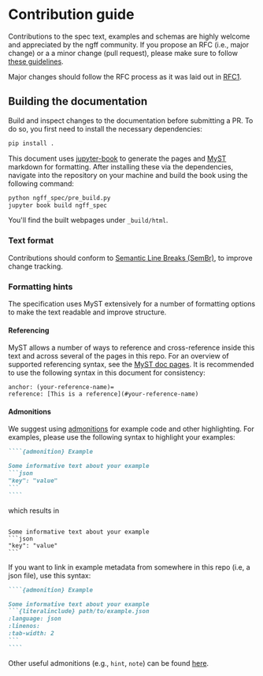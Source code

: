 # Contribution guide

Contributions to the spec text, examples and schemas are highly welcome
and appreciated by the ngff community.
If you propose an RFC (i.e., major change) or a a minor change (pull request),
please make sure to follow [these guidelines](https://ngff.openmicroscopy.org/contributing/index.html).

Major changes should follow the RFC process as it was laid out in [RFC1](https://ngff.openmicroscopy.org/rfc/1/index.html).

## Building the documentation

Build and inspect changes to the documentation before submitting a PR.
To do so, you first need to install the necessary dependencies:

```bash
pip install .
```

This document uses [jupyter-book](https://jupyterbook.org) to generate the pages
and [MyST](https://mystmd.org) markdown for formatting.
After installing these via the dependencies,
navigate into the repository on your machine and build the book using the following command:

```bash
python ngff_spec/pre_build.py
jupyter book build ngff_spec
```

You'll find the built webpages under `_build/html`.

### Text format

Contributions should conform to [Semantic Line Breaks (SemBr)](https://sembr.org/),
to improve change tracking.

### Formatting hints

The specification uses MyST extensively for a number of formatting options
to make the text readable and improve structure.

#### Referencing

MyST allows a number of ways to reference and cross-reference inside this text
and across several of the pages in this repo.
For an overview of supported referencing syntax,
see the [MyST doc pages](https://mystmd.org/guide/cross-references).
It is recommended to use the following syntax in this document for consistency:

```
anchor: (your-reference-name)=
reference: [This is a reference](#your-reference-name)
```

#### Admonitions

We suggest using [admonitions](https://mystmd.org/guide/admonitions) for example code and other highlighting.
For examples, please use the following syntax to highlight your examples:

`````markdown
````{admonition} Example

Some informative text about your example
```json
"key": "value"
```
````
`````

which results in

````{admonition} Example

Some informative text about your example
```json
"key": "value"
```
````

If you want to link in example metadata from somewhere in this repo (i.e, a json file),
use this syntax:

`````markdown
````{admonition} Example

Some informative text about your example
```{literalinclude} path/to/example.json
:language: json
:linenos:
:tab-width: 2
```
````
`````

Other useful admonitions (e.g., `hint`, `note`) can be found [here](https://mystmd.org/guide/directives).
